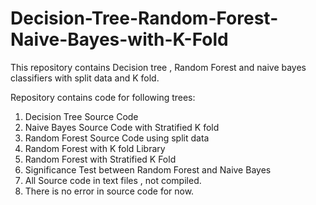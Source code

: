 # Decision-Tree-Random-Forest-Naive-Bayes-with-K-Fold

This repository contains Decision tree , Random Forest and naive bayes classifiers with split data and K fold.

Repository contains code for following trees:

1. Decision Tree Source Code
2. Naive Bayes Source Code with Stratified K fold
3. Random Forest Source Code using split data
4. Random Forest with K fold Library
5. Random Forest with Stratified K Fold
6. Significance Test between Random Forest and Naive Bayes
6. All Source code in text files , not compiled.
7. There is no error in source code for now.
